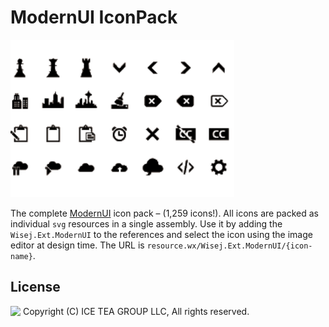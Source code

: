 ModernUI IconPack
====

<img src="../Support/Images/ModernUI.png" width="358" height="252">

The complete [ModernUI](http://modernuiicons.com/) icon pack – (1,259 icons!). All icons are packed as individual `svg` resources in a single assembly. Use it by adding the `Wisej.Ext.ModernUI` to the references and select the icon using the image editor at design time. The URL is `resource.wx/Wisej.Ext.ModernUI/{icon-name}`.

License
-------
<img src="http://iceteagroup.com/wp-content/uploads/2017/01/Square-64x64-trasp.png" height="20" align="top"> Copyright (C) ICE TEA GROUP LLC, All rights reserved.
